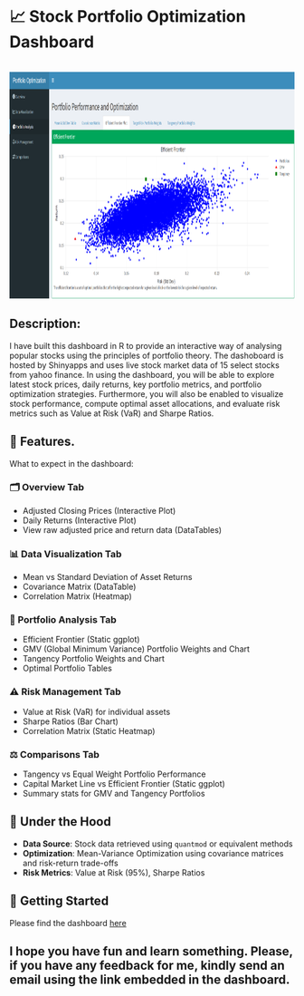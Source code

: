 # 📈 Stock Portfolio Optimization Dashboard

<br clear="both">

<div align="center">
  <img height="400" width="100%" src="https://github.com/GodfreyElia/Portfolio_Theory/blob/main/Efficient%20frontier.png"  />
</div>

##  Description: 

I have built this dashboard in R to provide an interactive way of analysing popular stocks using the principles of portfolio theory. The dashoboard is hosted by Shinyapps and uses live stock market data of 15 select stocks from yahoo finance. In using the dashboard, you will be able to explore latest stock prices, daily returns, key portfolio metrics, and portfolio optimization strategies. Furthermore, you will also be enabled to visualize stock performance, compute optimal asset allocations, and evaluate risk metrics such as Value at Risk (VaR) and Sharpe Ratios.

## 🔧 Features.

What to expect in the dashboard:

### 🗂 Overview Tab
- Adjusted Closing Prices (Interactive Plot)
- Daily Returns (Interactive Plot)
- View raw adjusted price and return data (DataTables)

### 📊 Data Visualization Tab
- Mean vs Standard Deviation of Asset Returns
- Covariance Matrix (DataTable)
- Correlation Matrix (Heatmap)

### 💼 Portfolio Analysis Tab
- Efficient Frontier (Static ggplot)
- GMV (Global Minimum Variance) Portfolio Weights and Chart
- Tangency Portfolio Weights and Chart
- Optimal Portfolio Tables

### ⚠️ Risk Management Tab
- Value at Risk (VaR) for individual assets
- Sharpe Ratios (Bar Chart)
- Correlation Matrix (Static Heatmap)

### ⚖️ Comparisons Tab
- Tangency vs Equal Weight Portfolio Performance
- Capital Market Line vs Efficient Frontier (Static ggplot)
- Summary stats for GMV and Tangency Portfolios

## 🧠 Under the Hood

- **Data Source**: Stock data retrieved using `quantmod` or equivalent methods
- **Optimization**: Mean-Variance Optimization using covariance matrices and risk-return trade-offs
- **Risk Metrics**: Value at Risk (95%), Sharpe Ratios

## 🚀 Getting Started

Please find the dashboard [here](https://godfreyelia.shinyapps.io/Portfolio_Theory/)

I hope you have fun and learn something. Please, if you have any feedback for me, kindly send an email using the link embedded in the dashboard.
---

